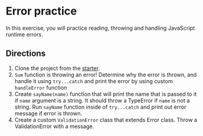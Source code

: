 # Error practice

In this exercise, you will practice reading, throwing and handling JavaScript
runtime errors.

## Directions

1. Clone the project from the [starter].
2. `Sum` function is throwing an error! Determine why the error is thrown, and handle it using `try...catch` and print the error by using custom `handleError` function
3. Create `sayName(name)` function that will print the name that is passed to it if `name` argument is a string. It should throw a TypeError if `name` is not a string. Run `sayName` function inside of `try...catch` and print out error message if error is thrown.
4. Create a custom `ValidationError` class that extends Error class. Throw a ValidationError with a message.

[starter]: https://github.com/appacademy-starters/error-syntax-starter